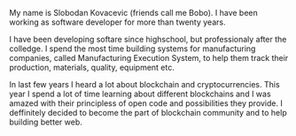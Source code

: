 My name is Slobodan Kovacevic (friends call me Bobo). I have been working as software developer for more than twenty years.

I have been developing softare since highschool, but professionaly after the colledge. I spend the most time building systems for manufacturing companies, called Manufacturing Execution System, to help them track their production, materials, quality, equipment etc. 

In last few years I heard a lot about blockchain and cryptocurrencies. This year I spend a lot of time learning about different blockchains and I was amazed with their principless of open code and possibilities they provide. I deffinitely decided to become the part of blockchain community and to help building better web.